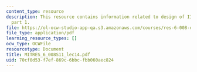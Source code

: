 ```yaml
---
content_type: resource
description: This resource contains information related to design of IIR digital filters,
  part 1.
file: https://ol-ocw-studio-app-qa.s3.amazonaws.com/courses/res-6-008-digital-signal-processing-spring-2011/70cf0d53f7ef869c6bbcfbb060aec824_MITRES_6_008S11_lec14.pdf
file_type: application/pdf
learning_resource_types: []
ocw_type: OCWFile
resourcetype: Document
title: MITRES_6_008S11_lec14.pdf
uid: 70cf0d53-f7ef-869c-6bbc-fbb060aec824
---
```

